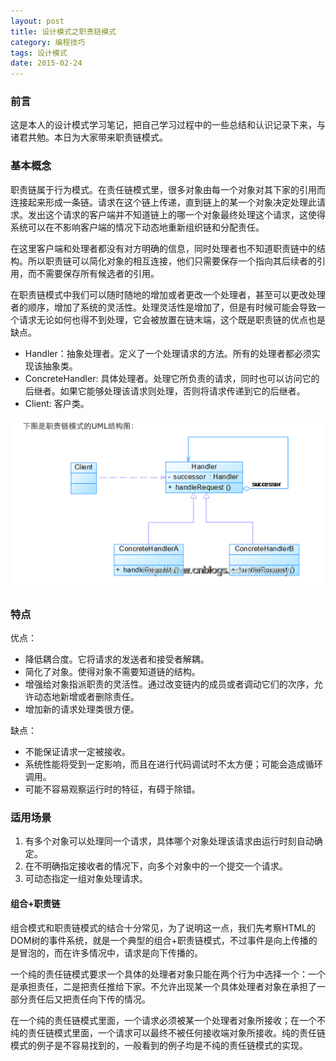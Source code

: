 ```yaml
---
layout: post
title: 设计模式之职责链模式
category: 编程技巧
tags: 设计模式
date: 2015-02-24
---
```


### 前言

这是本人的设计模式学习笔记，把自己学习过程中的一些总结和认识记录下来，与诸君共勉。本日为大家带来职责链模式。

### 基本概念

职责链属于行为模式。在责任链模式里，很多对象由每一个对象对其下家的引用而连接起来形成一条链。请求在这个链上传递，直到链上的某一个对象决定处理此请求。发出这个请求的客户端并不知道链上的哪一个对象最终处理这个请求，这使得系统可以在不影响客户端的情况下动态地重新组织链和分配责任。

在这里客户端和处理者都没有对方明确的信息，同时处理者也不知道职责链中的结构。所以职责链可以简化对象的相互连接，他们只需要保存一个指向其后续者的引用，而不需要保存所有候选者的引用。

在职责链模式中我们可以随时随地的增加或者更改一个处理者，甚至可以更改处理者的顺序，增加了系统的灵活性。处理灵活性是增加了，但是有时候可能会导致一个请求无论如何也得不到处理，它会被放置在链末端，这个既是职责链的优点也是缺点。


- Handler：抽象处理者。定义了一个处理请求的方法。所有的处理者都必须实现该抽象类。 
- ConcreteHandler: 具体处理者。处理它所负责的请求，同时也可以访问它的后继者。如果它能够处理该请求则处理，否则将请求传递到它的后继者。 
- Client: 客户类。

![职责链模式结构示意图](/public/img/2015-02-24-0.png)


### 特点

优点：

- 降低耦合度。它将请求的发送者和接受者解耦。
- 简化了对象。使得对象不需要知道链的结构。
- 增强给对象指派职责的灵活性。通过改变链内的成员或者调动它们的次序，允许动态地新增或者删除责任。
- 增加新的请求处理类很方便。

缺点：

- 不能保证请求一定被接收。
- 系统性能将受到一定影响，而且在进行代码调试时不太方便；可能会造成循环调用。
- 可能不容易观察运行时的特征，有碍于除错。

### 适用场景

1. 有多个对象可以处理同一个请求，具体哪个对象处理该请求由运行时刻自动确定。
2. 在不明确指定接收者的情况下，向多个对象中的一个提交一个请求。
3. 可动态指定一组对象处理请求。

#### 组合+职责链
组合模式和职责链模式的结合十分常见，为了说明这一点，我们先考察HTML的DOM树的事件系统，就是一个典型的组合+职责链模式，不过事件是向上传播的是冒泡的，而在许多情况中，请求是向下传播的。

一个纯的责任链模式要求一个具体的处理者对象只能在两个行为中选择一个：一个是承担责任，二是把责任推给下家。不允许出现某一个具体处理者对象在承担了一部分责任后又把责任向下传的情况。

在一个纯的责任链模式里面，一个请求必须被某一个处理者对象所接收；在一个不纯的责任链模式里面，一个请求可以最终不被任何接收端对象所接收。纯的责任链模式的例子是不容易找到的，一般看到的例子均是不纯的责任链模式的实现。

